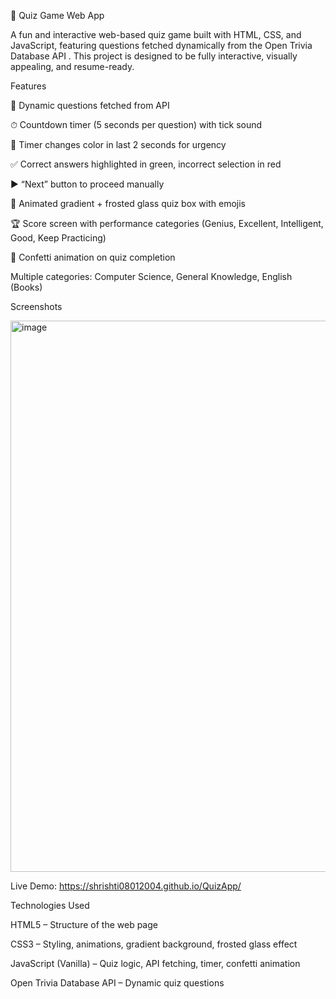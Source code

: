 🎯 Quiz Game Web App

A fun and interactive web-based quiz game built with HTML, CSS, and JavaScript, featuring questions fetched dynamically from the Open Trivia Database API
. This project is designed to be fully interactive, visually appealing, and resume-ready.

Features

🌟 Dynamic questions fetched from API

⏱ Countdown timer (5 seconds per question) with tick sound

🔴 Timer changes color in last 2 seconds for urgency

✅ Correct answers highlighted in green, incorrect selection in red

▶️ “Next” button to proceed manually

🎨 Animated gradient + frosted glass quiz box with emojis

🏆 Score screen with performance categories (Genius, Excellent, Intelligent, Good, Keep Practicing)

🎉 Confetti animation on quiz completion

Multiple categories: Computer Science, General Knowledge, English (Books)

Screenshots

<img width="1859" height="882" alt="image" src="https://github.com/user-attachments/assets/fba3ae52-ac59-4b79-bbb0-b51913644feb" />

 Live Demo: https://shrishti08012004.github.io/QuizApp/

Technologies Used

HTML5 – Structure of the web page

CSS3 – Styling, animations, gradient background, frosted glass effect

JavaScript (Vanilla) – Quiz logic, API fetching, timer, confetti animation

Open Trivia Database API – Dynamic quiz questions
